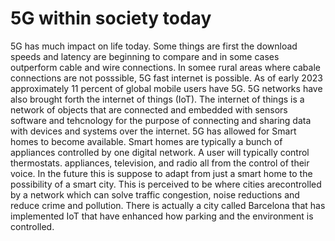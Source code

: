 # **5G within society today**  <br>
5G has much impact on life today. Some things are first the download speeds and latency are beginning to compare and in some cases outperform cable and wire connections. In somee rural areas where cabale connections are not posssible, 5G fast internet is possible. As of early 2023 approximately 11 percent of global mobile users have 5G. 5G networks have also brought
forth the internet of things (IoT). The internet of things is a network of objects that are connected and embedded with sensors software and tehcnology for the purpose of connecting and sharing data with devices and systems over the internet. 5G has allowed for Smart homes to become available. Smart homes are typically a bunch of appliances controlled by one digital network. 
A user will typically control thermostats. appliances, television, and radio all from the control of their voice. In the future this is suppose to adapt from just a smart home to the possibility of a smart city. This is perceived to be where cities arecontrolled by a network which can solve traffic congestion, noise reductions and reduce crime and pollution. 
There is actually a city called Barcelona that has implemented IoT that have enhanced how parking and the environment is controlled. 
